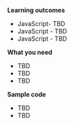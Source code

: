 **Learning outcomes**

* JavaScript- TBD
* JavaScript - TBD
* JavaScript - TBD

**What you need**

* TBD
* TBD
* TBD

**Sample code**

* TBD
* TBD
